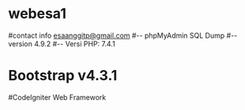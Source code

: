 # webesa1 
#contact info esaanggitp@gmail.com
#-- phpMyAdmin SQL Dump
#-- version 4.9.2
#-- Versi PHP: 7.4.1
# Bootstrap v4.3.1 
#CodeIgniter Web Framework
